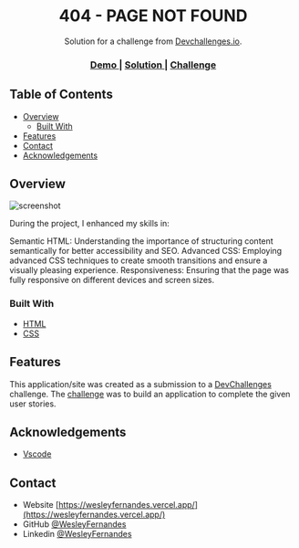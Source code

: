 <!-- Please update value in the {}  -->

<h1 align="center">404 - PAGE NOT FOUND</h1>

<div align="center">
   Solution for a challenge from  <a href="http://devchallenges.io" target="_blank">Devchallenges.io</a>.
</div>

<div align="center">
  <h3>
    <a href="https://404-lyart.vercel.app">
      Demo
    </a>
    <span> | </span>
    <a href="https://github.com/Wesley-Fernandes/PROJECT--404-PAGE-NOT-FOUND">
      Solution
    </a>
    <span> | </span>
    <a href="https://devchallenges.io/challenges/wBunSb7FPrIepJZAg0sY">
      Challenge
    </a>
  </h3>
</div>

<!-- TABLE OF CONTENTS -->

## Table of Contents

- [Overview](#overview)
  - [Built With](#built-with)
- [Features](#features)
- [Contact](#contact)
- [Acknowledgements](#acknowledgements)

<!-- OVERVIEW -->

## Overview

![screenshot](https://i.ibb.co/BzJCfj9/Capturar.png)

During the project, I enhanced my skills in:

Semantic HTML: Understanding the importance of structuring content semantically for better accessibility and SEO.
Advanced CSS: Employing advanced CSS techniques to create smooth transitions and ensure a visually pleasing experience.
Responsiveness: Ensuring that the page was fully responsive on different devices and screen sizes.

### Built With

<!-- This section should list any major frameworks that you built your project using. Here are a few examples.-->

- [HTML](https://developer.mozilla.org/pt-BR/docs/Web/HTML)
- [CSS](https://developer.mozilla.org/pt-BR/docs/Web/CSS)

## Features

<!-- List the features of your application or follow the template. Don't share the figma file here :) -->

This application/site was created as a submission to a [DevChallenges](https://devchallenges.io/challenges) challenge. The [challenge](https://devchallenges.io/challenges/wBunSb7FPrIepJZAg0sY) was to build an application to complete the given user stories.

## Acknowledgements

<!-- This section should list any articles or add-ons/plugins that helps you to complete the project. This is optional but it will help you in the future. For exmpale -->

- [Vscode](https://code.visualstudio.com/)

## Contact

- Website [https://wesleyfernandes.vercel.app/](https://wesleyfernandes.vercel.app/)
- GitHub [@WesleyFernandes](https://github.com/Wesley-Fernandes)
- Linkedin [@WesleyFernandes](https://www.linkedin.com/in/wesley-israel-fernandes/)
<!--http://wesley-fernandes.github.io/404 -->

